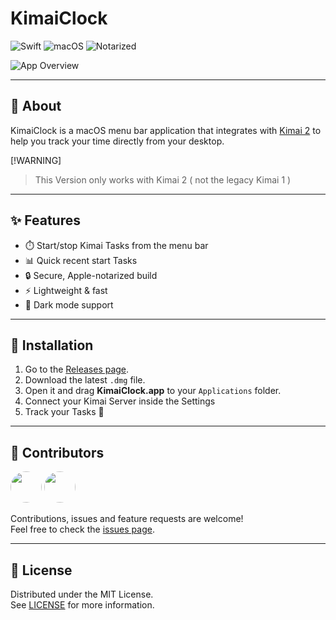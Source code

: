 # KimaiClock

<!-- Badges -->
![Swift](https://img.shields.io/badge/Swift-6.0-brightgreen?logo=swift&logoColor=white)
![macOS](https://img.shields.io/badge/macOS-15+-brightgreen?logo=apple&logoColor=white)
![Notarized](https://img.shields.io/badge/Notarized-Yes-brightgreen?logo=apple&logoColor=white)

<!-- Hero Image / App Overview -->
![App Overview](https://placehold.co/1000x500?text=KimaiClock+Overview)

---

## 📖 About

KimaiClock is a macOS menu bar application that integrates with [Kimai 2](https://www.kimai.org/) to help you track your time directly from your desktop.

[!WARNING]  
> This Version only works with Kimai 2 ( not the legacy Kimai 1 )

---

## ✨ Features

- ⏱️ Start/stop Kimai Tasks from the menu bar  
- 📊 Quick recent start Tasks
- 🔒 Secure, Apple-notarized build  
- ⚡ Lightweight & fast
- 🌙 Dark mode support

---

## 🚀 Installation

1. Go to the [Releases page](../../releases).  
2. Download the latest `.dmg` file.  
3. Open it and drag **KimaiClock.app** to your `Applications` folder.  
4. Connect your Kimai Server inside the Settings
5. Track your Tasks 🚀


---

## 🤝 Contributors

<a href="https://github.com/undeadd"><img src="https://avatars.githubusercontent.com/u/000000?v=4" width="50" height="50" style="border-radius:50%"/></a>
<a href="https://github.com/ven0m"><img src="https://avatars.githubusercontent.com/u/000001?v=4" width="50" height="50" style="border-radius:50%"/></a>

Contributions, issues and feature requests are welcome!  
Feel free to check the [issues page](../../issues).  

---

## 📜 License

Distributed under the MIT License.  
See [LICENSE](LICENSE) for more information.
